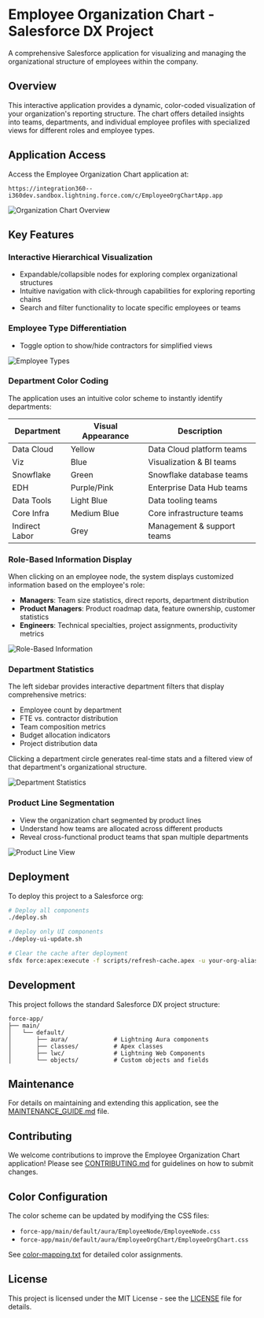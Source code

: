 # Employee Organization Chart - Salesforce DX Project

A comprehensive Salesforce application for visualizing and managing the organizational structure of employees within the company.

## Overview

This interactive application provides a dynamic, color-coded visualization of your organization's reporting structure. The chart offers detailed insights into teams, departments, and individual employee profiles with specialized views for different roles and employee types.

## Application Access

Access the Employee Organization Chart application at:
```
https://integration360--i360dev.sandbox.lightning.force.com/c/EmployeeOrgChartApp.app
```

![Organization Chart Overview](docs/images/org-chart-overview.png)

## Key Features

### Interactive Hierarchical Visualization
- Expandable/collapsible nodes for exploring complex organizational structures
- Intuitive navigation with click-through capabilities for exploring reporting chains
- Search and filter functionality to locate specific employees or teams

### Employee Type Differentiation
- Toggle option to show/hide contractors for simplified views

![Employee Types](docs/images/employee-types.png)

### Department Color Coding
The application uses an intuitive color scheme to instantly identify departments:

| Department     | Visual Appearance | Description                   |
|----------------|-------------------|-------------------------------|
| Data Cloud     | Yellow            | Data Cloud platform teams     |
| Viz            | Blue              | Visualization & BI teams      |
| Snowflake      | Green             | Snowflake database teams      |
| EDH            | Purple/Pink       | Enterprise Data Hub teams     |
| Data Tools     | Light Blue        | Data tooling teams            |
| Core Infra     | Medium Blue       | Core infrastructure teams     |
| Indirect Labor | Grey              | Management & support teams    |

### Role-Based Information Display
When clicking on an employee node, the system displays customized information based on the employee's role:

- **Managers**: Team size statistics, direct reports, department distribution
- **Product Managers**: Product roadmap data, feature ownership, customer statistics
- **Engineers**: Technical specialties, project assignments, productivity metrics

![Role-Based Information](docs/images/role-specific-view.png)

### Department Statistics
The left sidebar provides interactive department filters that display comprehensive metrics:

- Employee count by department
- FTE vs. contractor distribution
- Team composition metrics
- Budget allocation indicators
- Project distribution data

Clicking a department circle generates real-time stats and a filtered view of that department's organizational structure.

![Department Statistics](docs/images/department-stats.png)

### Product Line Segmentation
- View the organization chart segmented by product lines
- Understand how teams are allocated across different products
- Reveal cross-functional product teams that span multiple departments

![Product Line View](docs/images/product-line-view.png)

## Deployment

To deploy this project to a Salesforce org:

```bash
# Deploy all components
./deploy.sh

# Deploy only UI components
./deploy-ui-update.sh

# Clear the cache after deployment
sfdx force:apex:execute -f scripts/refresh-cache.apex -u your-org-alias
```

## Development

This project follows the standard Salesforce DX project structure:

```
force-app/
├── main/
│   └── default/
│       ├── aura/             # Lightning Aura components
│       ├── classes/          # Apex classes
│       ├── lwc/              # Lightning Web Components
│       └── objects/          # Custom objects and fields
```

## Maintenance

For details on maintaining and extending this application, see the [MAINTENANCE_GUIDE.md](MAINTENANCE_GUIDE.md) file.

## Contributing

We welcome contributions to improve the Employee Organization Chart application! Please see [CONTRIBUTING.md](CONTRIBUTING.md) for guidelines on how to submit changes.

## Color Configuration

The color scheme can be updated by modifying the CSS files:
- `force-app/main/default/aura/EmployeeNode/EmployeeNode.css`
- `force-app/main/default/aura/EmployeeOrgChart/EmployeeOrgChart.css`

See [color-mapping.txt](color-mapping.txt) for detailed color assignments.

## License

This project is licensed under the MIT License - see the [LICENSE](LICENSE) file for details.